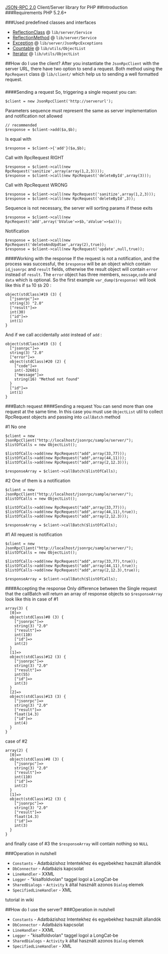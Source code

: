 [﻿JSON-RPC 2.0](http://groups.google.com/group/json-rpc/web/json-rpc-2-0) Client/Server library for PHP
##Introduction
###Requirements
PHP 5.2.6+

###Used predefined classes and interfaces
 - [ReflectionClass](http://www.php.net/manual/en/class.reflectionclass.php) @ `lib/server/Service`
 - [ReflectionMethod](http://www.php.net/manual/en/class.reflectionmethod.php) @ `lib/server/Service`
 - [Exception](http://www.php.net/manual/en/class.exception.php) @ `lib/server/JsonRpcExceptions`
 - [Countable](http://www.php.net/manual/en/class.countable.php) @ `lib/utils/ObjectList` 
 - [Iterator](http://www.php.net/manual/en/class.iterator.php) @ `lib/utils/ObjectList`

##How do I use the client?
After you instantiate the `JsonRpcClient` with the server URL, there have two option to send a request. Both method using the `RpcRequest` class @ `lib/client/` which help us to sending a well formatted request.
### 
####Sending a request
So, triggering a single request you can:

    $client = new JsonRpcClient('http://serverurl');

Parameters sequence must represent the same as server implementation and notification not allowed

    // recommended
    $response = $client->add($a,$b);

Is equal with

    $response = $client->{'add'}($a,$b);

Call with RpcRequest RIGHT 

    $response = $client->call(new RpcRequest('sanitize',array(array(1,2,3))));
    $response = $client->call(new RpcRequest('deleteById',array(3)));

Call with RpcRequest WRONG

    $response = $client->call(new RpcRequest('sanitize',array(1,2,3)));
    $response = $client->call(new RpcRequest('deleteById',3));

Sequence is not necessary, the server will sorting params if these exits

    $response = $client->call(new RpcRequest('add',array('bValue'=>$b,'aValue'=>$a)));

Notification

    $response = $client->call(new RpcRequest('deleteAndUpdtae',array(2),true));
    $response = $client->call(new RpcRequest('update',null,true));


####Working with the response
If the request is not a notification, and the process was successful, the `$response` will be an object which contain `id`,`jsonrpc` and `result` fields, otherwise the result object will contain `error` instead of `result`. The `error` object has three members, `message`,`code` and `data` which is optional. So the first example `var_dump($response)` will look like this if `$a` 10 `$b` 20 :

    object(stdClass)#19 (3) {
      ["jsonrpc"]=>
      string(3) "2.0"
      ["result"]=>
      int(30)
      ["id"]=>
      int(1)
    }

And if we call accidentally `addd` instead of `add` :

    object(stdClass)#19 (3) {
      ["jsonrpc"]=>
      string(3) "2.0"
      ["error"]=>
      object(stdClass)#20 (2) {
        ["code"]=>
        int(-32601)
        ["message"]=>
        string(16) "Method not found"
      }
      ["id"]=>
      int(1)
    }

###Batch request
####Sending a request
You can send more than one request at the same time. In this case you must use `ObjectList` util to collect RpcRequest objects and passing into `callBatch` method

#1 No one

    $client = new JsonRpcClient("http://localhost/jsonrpc/sample/server/");
    $listOfCalls = new ObjectList();

    $listOfCalls->add(new RpcRequest("add",array(33,77)));
    $listOfCalls->add(new RpcRequest("add",array(44,11)));
    $listOfCalls->add(new RpcRequest("add",array(2,12.3)));

    $responseArray = $client->callBatch($listOfCalls);

#2 One of them is a notification

    $client = new JsonRpcClient("http://localhost/jsonrpc/sample/server/");
    $listOfCalls = new ObjectList();

    $listOfCalls->add(new RpcRequest("add",array(33,77)));
    $listOfCalls->add(new RpcRequest("add",array(44,11),true));
    $listOfCalls->add(new RpcRequest("add",array(2,12.3)));

    $responseArray = $client->callBatch($listOfCalls);

#1 All request is notification

    $client = new JsonRpcClient("http://localhost/jsonrpc/sample/server/");
    $listOfCalls = new ObjectList();

    $listOfCalls->add(new RpcRequest("add",array(33,77),true));
    $listOfCalls->add(new RpcRequest("add",array(44,11),true));
    $listOfCalls->add(new RpcRequest("add",array(2,12.3),true));

    $responseArray = $client->callBatch($listOfCalls);

####Accepting the response
Only difference between the Single request that the callBatch will return an array of response objects so `$responseArray` look like this in case of #1

    array(3) {
      [0]=>
      object(stdClass)#8 (3) {
        ["jsonrpc"]=>
        string(3) "2.0"
        ["result"]=>
        int(110)
        ["id"]=>
        int(2)
      }
      [1]=>
      object(stdClass)#12 (3) {
        ["jsonrpc"]=>
        string(3) "2.0"
        ["result"]=>
        int(55)
        ["id"]=>
        int(3)
      }
      [2]=>
      object(stdClass)#13 (3) {
        ["jsonrpc"]=>
        string(3) "2.0"
        ["result"]=>
        float(14.3)
        ["id"]=>
        int(4)
      }
    }

case of #2

    array(2) {
      [0]=>
      object(stdClass)#8 (3) {
        ["jsonrpc"]=>
        string(3) "2.0"
        ["result"]=>
        int(110)
        ["id"]=>
        int(2)
      }
      [1]=>
      object(stdClass)#12 (3) {
        ["jsonrpc"]=>
        string(3) "2.0"
        ["result"]=>
        float(14.3)
        ["id"]=>
        int(3)
      }
    }

and finally case of #3 the `$responseArray` will contain nothing so `NULL`

###Operation in nutshell
 - `Constants` - Adatbázishoz Intentekhez és egyebekhez használt állandók
 - `DbConnector` - Adatbázis kapcsolat
 - `LineHandler` - XXML
 - `Logger` - "kisalfoldvolan" taggel logol a LongCat-be
 - `SharedDialogs` - `Activity` k által használt azonos `Dialog` elemek
 - `SpecifiedLineHandler` - XML

tutorial in wiki

##How do I use the server?
###Operation in nutshell
 - `Constants` - Adatbázishoz Intentekhez és egyebekhez használt állandók
 - `DbConnector` - Adatbázis kapcsolat
 - `LineHandler` - XXML
 - `Logger` - "kisalfoldvolan" taggel logol a LongCat-be
 - `SharedDialogs` - `Activity` k által használt azonos `Dialog` elemek
 - `SpecifiedLineHandler` - XML